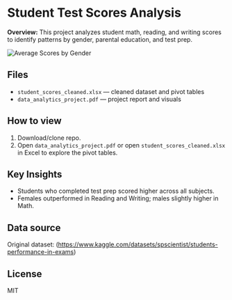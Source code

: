 # Student Test Scores Analysis

**Overview:** This project analyzes student math, reading, and writing scores to identify patterns by gender, parental education, and test prep.

![Average Scores by Gender](charts/gender_scores_chart.png)

## Files
- `student_scores_cleaned.xlsx` — cleaned dataset and pivot tables  
- `data_analytics_project.pdf` — project report and visuals

## How to view
1. Download/clone repo.  
2. Open `data_analytics_project.pdf` or open `student_scores_cleaned.xlsx` in Excel to explore the pivot tables.

## Key Insights
- Students who completed test prep scored higher across all subjects.  
- Females outperformed in Reading and Writing; males slightly higher in Math.

## Data source
Original dataset: (https://www.kaggle.com/datasets/spscientist/students-performance-in-exams)

## License
MIT
